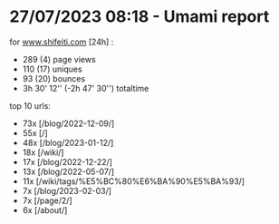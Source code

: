 # 27/07/2023 08:18 - Umami report
for www.shifeiti.com [24h] :

 - 289 (4) page views
 - 110 (17) uniques
 - 93 (20) bounces
 - 3h 30' 12'' (-2h 47' 30'') totaltime


top 10 urls:
 - 73x [/blog/2022-12-09/]
 - 55x [/]
 - 48x [/blog/2023-01-12/]
 - 18x [/wiki/]
 - 17x [/blog/2022-12-22/]
 - 13x [/blog/2022-05-07/]
 - 11x [/wiki/tags/%E5%BC%80%E6%BA%90%E5%BA%93/]
 - 7x [/blog/2023-02-03/]
 - 7x [/page/2/]
 - 6x [/about/]


